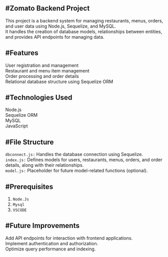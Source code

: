 #Zomato Backend Project
-----------------------------
This project is a backend system for managing restaurants, menus, orders, and user data using Node.js, Sequelize, and MySQL.
<br>
It handles the creation of database models, relationships between entities, and provides API endpoints for managing data.

#Features
-----------------------------
User registration and management
<br>
Restaurant and menu item management
<br>
Order processing and order details
<br>
Relational database structure using Sequelize ORM
<br>

#Technologies Used
-----------------------------
Node.js
<br>
Sequelize ORM
<br>
MySQL
<br>
JavaScript
<br>

#File Structure
----------------------------
`dbconnect.js:` Handles the database connection using Sequelize.
<br>
`index.js:` Defines models for users, restaurants, menus, orders, and order details, along with their relationships.
<br>
`model.js:` Placeholder for future model-related functions (optional).

#Prerequisites
--------------------------
1. `Node.Js`
      <br>
2. `Mysql`
     <br>
3. `VSCODE`
     <br>
   

#Future Improvements
---------------------------
Add API endpoints for interaction with frontend applications.
<br>
Implement authentication and authorization.
<br>
Optimize query performance and indexing.
<br>
